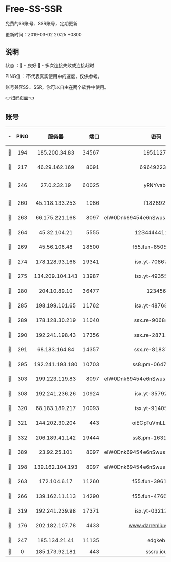 # Free-SS-SSR

免费的SS账号、SSR账号，定期更新

更新时间：2019-03-02 20:25 +0800

## 说明

状态     ：🙂 - 良好 🙁 - 多次连接失败或连接超时

PING值   ：不代表真实使用中的速度，仅供参考。

账号兼容SS、SSR，你可以自由在两个软件中使用。

👉[扫码页面](https://liesauer.github.io/free-ss-ssr.github.io/)👈

## 账号

|-|PING|服务器|端口|密码|加密方式|区域|
|:----:|:----:|:-----:|-----:|:----:|:----:|:----:|
|🙂|194|185.200.34.83|34567|19511276|aes-256-cfb|US|
|🙂|217|46.29.162.169|8091|6964922356|aes-256-cfb|RU|
|🙂|246|27.0.232.19|60025|yRNYvabB|xchacha20-ietf-poly1305|HK|
|🙂|260|45.118.133.253|1086|f1828920|aes-256-cfb|SG|
|🙂|263|66.175.221.168|8097|eIW0Dnk69454e6nSwuspv9DmS201tQ0D|aes-256-cfb|US|
|🙂|264|45.32.104.21|5555|1234444411111|aes-256-cfb|SG|
|🙂|269|45.56.106.48|18500|f55.fun-85055733|aes-256-cfb|US|
|🙂|274|178.128.93.168|19341|isx.yt-70867662|aes-256-cfb|SG|
|🙂|275|134.209.104.143|13987|isx.yt-49355412|aes-256-cfb|SG|
|🙂|280|204.10.89.10|36477|123456|aes-256-cfb|US|
|🙂|285|198.199.101.65|11762|isx.yt-48768869|aes-256-cfb|US|
|🙂|289|178.128.30.219|11040|ssx.re-90688619|aes-256-cfb|SG|
|🙂|290|192.241.198.43|17356|ssx.re-28711646|aes-256-cfb|US|
|🙂|291|68.183.164.84|14357|ssx.re-81837624|aes-256-cfb|US|
|🙂|295|192.241.193.180|10703|ss8.pm-06476648|aes-256-cfb|US|
|🙂|303|199.223.119.83|8097|eIW0Dnk69454e6nSwuspv9DmS201tQ0D|aes-256-cfb|US|
|🙂|308|192.241.236.26|10924|isx.yt-35792736|aes-256-cfb|US|
|🙂|320|68.183.189.217|10093|isx.yt-91405923|aes-256-cfb|SG|
|🙂|321|144.202.30.204|443|oiECpTuVmLLxk4Ts|aes-256-cfb|US|
|🙂|332|206.189.41.142|19444|ss8.pm-16317279|aes-256-cfb|SG|
|🙂|389|23.92.25.101|8097|eIW0Dnk69454e6nSwuspv9DmS201tQ0D|aes-256-cfb|US|
|🙂|198|139.162.104.193|8097|eIW0Dnk69454e6nSwuspv9DmS201tQ0D|aes-256-cfb|JP|
|🙂|263|172.104.6.17|11260|f55.fun-39616774|aes-256-cfb|US|
|🙂|266|139.162.11.113|14290|f55.fun-47666112|aes-256-cfb|SG|
|🙂|319|192.241.239.98|17371|isx.yt-03212931|aes-256-cfb|US|
|🙁|176|202.182.107.78|4433|www.darrenliuwei.com|aes-256-cfb|JP|
|🙁|247|185.134.21.41|11135|edgkeb|aes-256-cfb|GB|
|🙁|0|185.173.92.181|443|sssru.icu|rc4-md5|RU|
